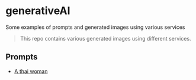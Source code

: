 # generativeAI

Some examples of prompts and generated images using various services

> This repo contains various generated images using different services.

## Prompts

- [A thai woman](./a-thai-woman.md)

